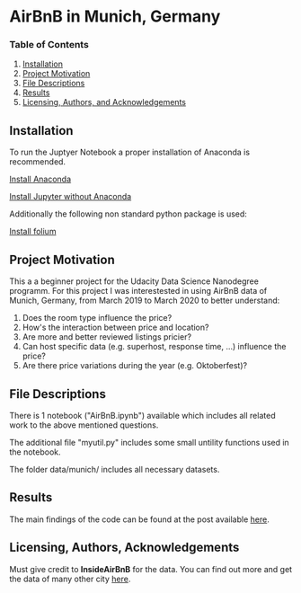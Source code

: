 # AirBnB in Munich, Germany

### Table of Contents

1. [Installation](#installation)
2. [Project Motivation](#motivation)
3. [File Descriptions](#files)
4. [Results](#results)
5. [Licensing, Authors, and Acknowledgements](#licensing)

## Installation <a name="installation"></a>

To run the Juptyer Notebook a proper installation of Anaconda is recommended.

[Install Anaconda](https://www.anaconda.com/products/individual#Downloads)

[Install Jupyter without Anaconda](https://jupyter.org/install)

Additionally the following non standard python package is used:

[Install folium](https://python-visualization.github.io/folium/installing.html#installation)


## Project Motivation<a name="motivation"></a>

This a a beginner project for the Udacity Data Science Nanodegree programm. For this project I was interestested in using AirBnB data of Munich, Germany, from March 2019 to March 2020 to better understand:

1. Does the room type influence the price?
2. How's the interaction between price and location?
3. Are more and better reviewed listings pricier?
4. Can host specific data (e.g. superhost, response time, ...) influence the price?
5. Are there price variations during the year (e.g. Oktoberfest)?


## File Descriptions <a name="files"></a>

There is 1 notebook ("AirBnB.ipynb") available which includes all related work to the above mentioned questions. 

The additional file "myutil.py" includes some small untility functions used in the notebook.

The folder data/munich/ includes all necessary datasets.


## Results<a name="results"></a>

The main findings of the code can be found at the post available [here](https://lethiess.medium.com/discovering-munichs-airbnb-situation-4dd00c0f3e23).

## Licensing, Authors, Acknowledgements<a name="licensing"></a>

Must give credit to **InsideAirBnB** for the data. You can find out more and get the data of many other city [here](http://insideairbnb.com/get-the-data.html).

